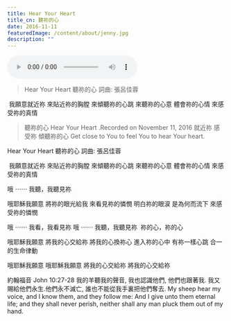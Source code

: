 ```yaml
---
title: Hear Your Heart
title_cn: 聽祢的心
date: 2016-11-11
featuredImage: /content/about/jenny.jpg
description: ""
---
```


<audio controls src="/content/posts/hear-your-heart/hear-your-heart.mp3"></audio>

>Hear Your Heart
聽祢的心
詞曲: 張呂佳蓉

​ 我願意就近祢
來貼近祢的胸膛
來傾聽祢的心跳
來聽祢的心意
體會祢的心情
來感受祢的真情


> 聽祢的心
> Hear Your Heart
> .Recorded on November 11, 2016
> 就近祢
> 感受祢
> 傾聽祢的心
> Get close to You
> to feel You
> to hear Your heart.

Hear Your Heart
聽祢的心
詞曲: 張呂佳蓉

​ 我願意就近祢
來貼近祢的胸膛
來傾聽祢的心跳
來聽祢的心意
體會祢的心情
來感受祢的真情

哦 ⋯⋯ 我聽，我聽見祢

哦耶穌我願意
將祢的眼光給我
來看見祢的憐憫
明白祢的眼涙
是為何而流下
來感受祢的憐憫

哦 ⋯⋯ 我看，我看見祢
哦 ⋯⋯ 我聽，我聽見祢 ​
祢的心，祢的心

哦耶穌我願意
將我的心交給祢
將我的心換祢心
進入祢的心中
有祢一樣心跳
合一的生命律動

哦耶穌我願意
哦耶穌我願意
將我的心交給祢
將我的心交給祢

約翰福音 John 10:27-28
我的羊聽我的聲音, 我也認識他們, 他們也跟著我. 我又賜給他們永生.他們永不滅亡, 誰也不能從我手裏把他們奪去.
My sheep hear my voice, and I know them, and they follow me: And I give unto them eternal life; and they shall never perish, neither shall any man pluck them out of my hand.
